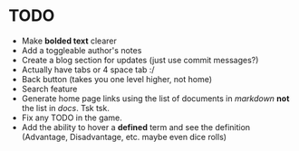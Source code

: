 # TODO

- Make **bolded text** clearer
- Add a toggleable author's notes
- Create a blog section for updates (just use commit messages?)
- Actually have tabs or 4 space tab :/
- Back button (takes you one level higher, not home)
- Search feature
- Generate home page links using the list of documents in *markdown* **not** the list in *docs*. Tsk tsk.
- Fix any TODO in the game.
- Add the ability to hover a **defined** term and see the definition (Advantage, Disadvantage, etc. maybe even dice rolls)